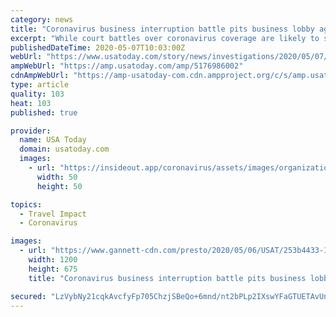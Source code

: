 ```yaml
---
category: news
title: "Coronavirus business interruption battle pits business lobby against itself"
excerpt: "While court battles over coronavirus coverage are likely to stretch out for years ... It also said it’s been making pandemic-related loss payments to business customers for workers’ compensation and travel insurance – and paying out business interruption claims to those whose policies included pandemic coverage."
publishedDateTime: 2020-05-07T10:03:00Z
webUrl: "https://www.usatoday.com/story/news/investigations/2020/05/07/small-businesses-battle-insurers-over-coronavirus-coverage/5176986002/"
ampWebUrl: "https://amp.usatoday.com/amp/5176986002"
cdnAmpWebUrl: "https://amp-usatoday-com.cdn.ampproject.org/c/s/amp.usatoday.com/amp/5176986002"
type: article
quality: 103
heat: 103
published: true

provider:
  name: USA Today
  domain: usatoday.com
  images:
    - url: "https://insideout.app/coronavirus/assets/images/organizations/usatoday.com-50x50.jpg"
      width: 50
      height: 50

topics:
  - Travel Impact
  - Coronavirus

images:
  - url: "https://www.gannett-cdn.com/presto/2020/05/06/USAT/253b4433-1603-4e94-8219-6cb9c9e5fd2f-cvNope_MerryEccles_USATNandGettyImages.jpg?auto=webp&crop=1079,607,x1,y269&format=pjpg&width=1200"
    width: 1200
    height: 675
    title: "Coronavirus business interruption battle pits business lobby against itself"

secured: "LzVybNy21cqkAvcfyFp705ChzjSBeQo+6mnd/nt2bPLp2IXswYFaGTUETAvUnYstKnpIPLvxfuXJt19ubexA4Nu2Q/FwmXVSt3L+PRMmwDHWXVhKviT8nb+Fz/A8Dfx/aXogfmNr3NYa9ueGy5UmmwbNDvEfhTYR9P5mXGlTS6dEwfRbzkhPzz/3/CPSGoMS9Y/ZOlYTKMCP8Y5vvCZBZD1CjnoZ7VyiIIqaWX4dFJ17H83KG02B3Xb6kFSkgWLejMI2ZwrpvNOF3x32fLh0fPFRJNxV70/mmxdNRyR7DT2//Va3I+jt18pkAh3+kIHq;s4Uj7Jq1JXzS6XMZ5lsQ/A=="
---
```


